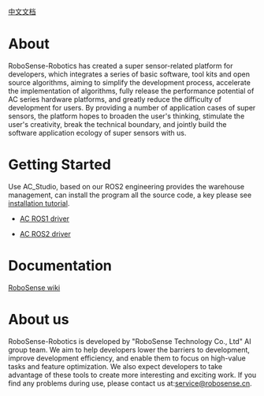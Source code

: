 [中文文档](https://github.com/RoboSense-Robotics/.github/blob/main/profile/README_CN.md)

# About

RoboSense-Robotics has created a super sensor-related platform for developers, which integrates a series of basic software, tool kits and open source algorithms, aiming to simplify the development process, accelerate the implementation of algorithms, fully release the performance potential of AC series hardware platforms, and greatly reduce the difficulty of development for users. By providing a number of application cases of super sensors, the platform hopes to broaden the user's thinking, stimulate the user's creativity, break the technical boundary, and jointly build the software application ecology of super sensors with us.



# Getting Started

Use AC_Studio, based on our ROS2 engineering provides the warehouse management, can install the program all the source code, a key please see [installation tutorial](https://github.com/RoboSense-Robotics/robosense_ac_studio).

- [AC ROS1 driver](https://github.com/RoboSense-Robotics/robosense_ac_ros_sdk_infra)

- [AC ROS2 driver](https://github.com/RoboSense-Robotics/robosense_ac_ros2_sdk_infra)



# Documentation

[RoboSense wiki](https://robosense-wiki-en.readthedocs.io/en/latest/)



# About us

RoboSense-Robotics is developed by "RoboSense Technology Co., Ltd" AI group team. We aim to help developers lower the barriers to development, improve development efficiency, and enable them to focus on high-value tasks and feature optimization. We also expect developers to take advantage of these tools to create more interesting and exciting work. 
If you find any problems during use, please contact us at:service@robosense.cn.


